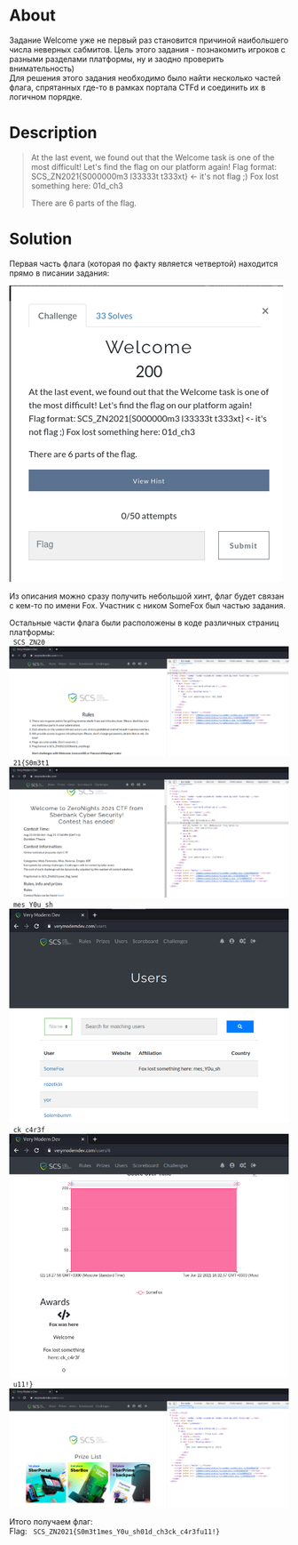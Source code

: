 # About

Задание Welcome уже не первый раз становится причиной наибольшего числа неверных сабмитов. Цель этого задания - познакомить игроков с разными разделами платформы, ну и заодно проверить внимательность)  
Для решения этого задания необходимо было найти несколько частей флага, спрятанных где-то в рамках портала CTFd и соединить их в логичном порядке.

# Description

> At the last event, we found out that the Welcome task is one of the most difficult! Let's find the flag on our platform again! Flag format: SCS_ZN2021{S000000m3 l33333t t333xt} <- it's not flag ;) Fox lost something here: 01d_ch3
> 
> There are 6 parts of the flag.

# Solution

Первая часть флага (которая по факту является четвертой) находится прямо в писании задания:  

![![Flag part 4](/Welcome/part4.png "Welcome, Part 4")](/Welcome/part4.png)  

Из описания можно сразу получить небольшой хинт, флаг будет связан с кем-то по имени Fox. Участник с ником SomeFox был частью задания.

Остальные части флага были расположены в коде различных страниц платформы:  
<code> SCS_ZN20 </code>  
![![Flag part 1](/Welcome/part1.png "Welcome, Part 1")](/Welcome/part1.png)  
<code> 21{S0m3t1 </code>  
![![Flag part 2](/Welcome/part2.png "Welcome, Part 2")](/Welcome/part2.png)  
<code> mes_Y0u_sh </code>  
![![Flag part 3](/Welcome/part3.png "Welcome, Part 3")](/Welcome/part3.png)  
<code> ck_c4r3f </code>  
![![Flag part 5](/Welcome/part5.png "Welcome, Part 5")](/Welcome/part5.png)  
<code> u11!} </code>  
![![Flag part 6](/Welcome/part6.png "Welcome, Part 6")](/Welcome/part6.png)  

Итого получаем флаг:  
Flag: <code> SCS_ZN2021{S0m3t1mes_Y0u_sh01d_ch3ck_c4r3fu11!} </code>
